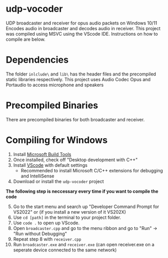 # udp-vocoder
UDP broadcaster and receiver for opus audio packets on Windows 10/11
Encodes audio in broadcaster and decodes audio in receiver.
This project was compiled using MSVC using the VScode IDE. Instructions on how to compile are below.

# Dependencies
 The folder `inlclude\` and `lib\` has the header files and the precompiled static libraries respectively. 
 This project uses Audio Codec Opus and Portaudio to access microphone and speakers


# Precompiled Binaries
There are precompiled binaries for both broadcaster and receiver. 

# Compiling for Windows

1. Install [Microsoft Build Tools](https://aka.ms/vs/17/release/vs_BuildTools.exe)
2. Once installed, check off "Desktop development with C++" 
3. Install [VScode](https://code.visualstudio.com/download) with default settings
    - Recommended to install Microsoft C/C++ extensions for debugging and IntelliSense
4. Download or install the `udp-vocoder` project

**The following step is neccessary every time if you want to compile the code**

5. Go to the start menu and search up "Developer Command Prompt for VS2022" or (if you install a new version of it VS202X) 
6. Use `cd [path]` in the terminal to your project folder.
7. Use `code .` to open up VScode. 
8. Open `broadcaster.cpp` and go to the menu ribbon and go to "Run" -> "Run without Debugging"
9. Repeat step 8 with `receiver.cpp`
10. Run `broadcaster.exe` and `receiver.exe` (can open receiver.exe on a seperate device connected to the same network)
